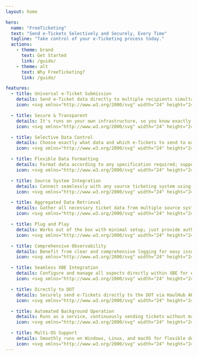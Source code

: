 ```yaml
---
layout: home

hero:
  name: "FreeTicketing"
  text: "Send e-Tickets Selectively and Securely, Every Time"
  tagline: "Take control of your e-Ticketing process today."
  actions:
    - theme: brand
      text: Get Started
      link: /guide/
    - theme: alt
      text: Why FreeTicketing?
      link: /guide/

features:
  - title: Universal e-Ticket Submission
    details: Send e-Ticket data directly to multiple recipients simultaneously, in Real-Time.
    icon: <svg xmlns="http://www.w3.org/2000/svg" width="24" height="24" viewBox="0 0 24 24" fill="none" stroke="#4A90E2" stroke-width="2" stroke-linecap="round" stroke-linejoin="round" class="lucide lucide-globe"><circle cx="12" cy="12" r="10"/><path d="M12 2a14.5 14.5 0 0 0 0 20 14.5 14.5 0 0 0 0-20"/><path d="M2 12h20"/></svg>

  - title: Secure & Transparent
    details: It's runs on your own infrastructure, so you know exactly what's happening. We never touch your data.
    icon: <svg xmlns="http://www.w3.org/2000/svg" width="24" height="24" viewBox="0 0 24 24" fill="none" stroke="#50C878" stroke-width="2" stroke-linecap="round" stroke-linejoin="round" class="lucide lucide-shield"><path d="M20 13c0 5-3.5 7.5-7.66 8.95a1 1 0 0 1-.67-.01C7.5 20.5 4 18 4 13V6a1 1 0 0 1 1-1c2 0 4.5-1.2 6.24-2.72a1.17 1.17 0 0 1 1.52 0C14.51 3.81 17 5 19 5a1 1 0 0 1 1 1z"/></svg>

  - title: Selective Data Control
    details: Choose exactly what data and which e-Tickets to send to each recipient.
    icon: <svg xmlns="http://www.w3.org/2000/svg" width="24" height="24" viewBox="0 0 24 24" fill="none" stroke="#FF6B6B" stroke-width="2" stroke-linecap="round" stroke-linejoin="round" class="lucide lucide-square-mouse-pointer"><path d="M12.034 12.681a.498.498 0 0 1 .647-.647l9 3.5a.5.5 0 0 1-.033.943l-3.444 1.068a1 1 0 0 0-.66.66l-1.067 3.443a.5.5 0 0 1-.943.033z"/><path d="M21 11V5a2 2 0 0 0-2-2H5a2 2 0 0 0-2 2v14a2 2 0 0 0 2 2h6"/></svg>

  - title: Flexible Data Formatting
    details: Format data according to any specification required; supports Jinja2 templates.
    icon: <svg xmlns="http://www.w3.org/2000/svg" width="24" height="24" viewBox="0 0 24 24" fill="none" stroke="#FFA500" stroke-width="2" stroke-linecap="round" stroke-linejoin="round" class="lucide lucide-settings"><path d="M12.22 2h-.44a2 2 0 0 0-2 2v.18a2 2 0 0 1-1 1.73l-.43.25a2 2 0 0 1-2 0l-.15-.08a2 2 0 0 0-2.73.73l-.22.38a2 2 0 0 0 .73 2.73l.15.1a2 2 0 0 1 1 1.72v.51a2 2 0 0 1-1 1.74l-.15.09a2 2 0 0 0-.73 2.73l.22.38a2 2 0 0 0 2.73.73l.15-.08a2 2 0 0 1 2 0l.43.25a2 2 0 0 1 1 1.73V20a2 2 0 0 0 2 2h.44a2 2 0 0 0 2-2v-.18a2 2 0 0 1 1-1.73l.43-.25a2 2 0 0 1 2 0l.15.08a2 2 0 0 0 2.73-.73l.22-.39a2 2 0 0 0-.73-2.73l-.15-.08a2 2 0 0 1-1-1.74v-.5a2 2 0 0 1 1-1.74l.15-.09a2 2 0 0 0 .73-2.73l-.22-.38a2 2 0 0 0-2.73-.73l-.15.08a2 2 0 0 1-2 0l-.43-.25a2 2 0 0 1-1-1.73V4a2 2 0 0 0-2-2z"/><circle cx="12" cy="12" r="3"/></svg>

  - title: Source System Integration
    details: Connect seamlessly with any source ticketing system using ODBC.
    icon: <svg xmlns="http://www.w3.org/2000/svg" width="24" height="24" viewBox="0 0 24 24" fill="none" stroke="#9B59B6" stroke-width="2" stroke-linecap="round" stroke-linejoin="round" class="lucide lucide-database"><ellipse cx="12" cy="5" rx="9" ry="3"/><path d="M3 5V19A9 3 0 0 0 21 19V5"/><path d="M3 12A9 3 0 0 0 21 12"/></svg>

  - title: Aggregated Data Retrieval
    details: Gather all necessary ticket data from multiple source systems.
    icon: <svg xmlns="http://www.w3.org/2000/svg" width="24" height="24" viewBox="0 0 24 24" fill="none" stroke="#3498DB" stroke-width="2" stroke-linecap="round" stroke-linejoin="round" class="lucide lucide-workflow"><rect width="8" height="8" x="3" y="3" rx="2"/><path d="M7 11v4a2 2 0 0 0 2 2h4"/><rect width="8" height="8" x="13" y="13" rx="2"/></svg>

  - title: Plug and Play
    details: Works out of the box with minimal setup; just provide authentication.
    icon: <svg xmlns="http://www.w3.org/2000/svg" width="24" height="24" viewBox="0 0 24 24" fill="none" stroke="#E74C3C" stroke-width="2" stroke-linecap="round" stroke-linejoin="round" class="lucide lucide-rocket"><path d="M4.5 16.5c-1.5 1.26-2 5-2 5s3.74-.5 5-2c.71-.84.7-2.13-.09-2.91a2.18 2.18 0 0 0-2.91-.09z"/><path d="m12 15-3-3a22 22 0 0 1 2-3.95A12.88 12.88 0 0 1 22 2c0 2.72-.78 7.5-6 11a22.35 22.35 0 0 1-4 2z"/><path d="M9 12H4s.55-3.03 2-4c1.62-1.08 5 0 5 0"/><path d="M12 15v5s3.03-.55 4-2c1.08-1.62 0-5 0-5"/></svg>

  - title: Comprehensive Observability
    details: Benefit from clear and comprehensive logging for easy issue diagnosis.
    icon: <svg xmlns="http://www.w3.org/2000/svg" width="24" height="24" viewBox="0 0 24 24" fill="none" stroke="#2ECC71" stroke-width="2" stroke-linecap="round" stroke-linejoin="round" class="lucide lucide-logs"><path d="M13 12h8"/><path d="M13 18h8"/><path d="M13 6h8"/><path d="M3 12h1"/><path d="M3 18h1"/><path d="M3 6h1"/><path d="M8 12h1"/><path d="M8 18h1"/><path d="M8 6h1"/></svg>

  - title: Seamless XBE Integration
    details: Configure and manage all aspects directly within XBE for enhanced efficiency.
    icon: <svg xmlns="http://www.w3.org/2000/svg" width="24" height="24" viewBox="0 0 24 24" fill="none" stroke="#F39C12" stroke-width="2" stroke-linecap="round" stroke-linejoin="round" class="lucide lucide-biceps-flexed"><path d="M12.409 13.017A5 5 0 0 1 22 15c0 3.866-4 7-9 7-4.077 0-8.153-.82-10.371-2.462-.426-.316-.631-.832-.62-1.362C2.118 12.723 2.627 2 10 2a3 3 0 0 1 3 3 2 2 0 0 1-2 2c-1.105 0-1.64-.444-2-1"/><path d="M15 14a5 5 0 0 0-7.584 2"/><path d="M9.964 6.825C8.019 7.977 9.5 13 8 15"/></svg>

  - title: Directly to DOT
    details: Securely send e-Tickets directly to the DOT via HaulHub API.
    icon: <svg xmlns="http://www.w3.org/2000/svg" width="24" height="24" viewBox="0 0 24 24" fill="none" stroke="#1ABC9C" stroke-width="2" stroke-linecap="round" stroke-linejoin="round" class="lucide lucide-send-horizontal"><path d="M3.714 3.048a.498.498 0 0 0-.683.627l2.843 7.627a2 2 0 0 1 0 1.396l-2.842 7.627a.498.498 0 0 0 .682.627l18-8.5a.5.5 0 0 0 0-.904z"/><path d="M6 12h16"/></svg>

  - title: Automated Background Operation
    details: Runs as a service, continuously sending tickets without manual intervention.
    icon: <svg xmlns="http://www.w3.org/2000/svg" width="24" height="24" viewBox="0 0 24 24" fill="none" stroke="#8E44AD" stroke-width="2" stroke-linecap="round" stroke-linejoin="round" class="lucide lucide-refresh-ccw-dot"><path d="M3 2v6h6"/><path d="M21 12A9 9 0 0 0 6 5.3L3 8"/><path d="M21 22v-6h-6"/><path d="M3 12a9 9 0 0 0 15 6.7l3-2.7"/><circle cx="12" cy="12" r="1"/></svg>

  - title: Multi-OS Support
    details: Smoothly runs on Windows, Linux, and macOS for flexible deployment options.
    icon: <svg xmlns="http://www.w3.org/2000/svg" width="24" height="24" viewBox="0 0 24 24" fill="none" stroke="#34495E" stroke-width="2" stroke-linecap="round" stroke-linejoin="round" class="lucide lucide-laptop"><path d="M20 16V7a2 2 0 0 0-2-2H6a2 2 0 0 0-2 2v9m16 0H4m16 0 1.28 2.55a1 1 0 0 1-.9 1.45H3.62a1 1 0 0 1-.9-1.45L4 16"/></svg>
---
```


<style>
:root {
  --vp-home-hero-name-color: transparent;
  --vp-home-hero-name-background: -webkit-linear-gradient(120deg, #bd34fe 30%, #41d1ff);

  --vp-home-hero-image-background-image: linear-gradient(-45deg, #bd34fe 50%, #47caff 50%);
  --vp-home-hero-image-filter: blur(44px);
}

@media (min-width: 640px) {
  :root {
    --vp-home-hero-image-filter: blur(56px);
  }
}

@media (min-width: 960px) {
  :root {
    --vp-home-hero-image-filter: blur(68px);
  }
}
</style>
